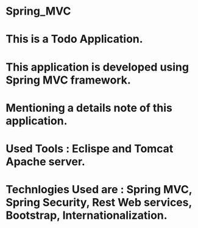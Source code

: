 # Spring_MVC
# This is a Todo Application.
# This application is developed using Spring MVC framework.
# Mentioning a details note of this application.
# Used Tools : Eclispe and Tomcat Apache server.
# Technlogies Used are :  Spring MVC, Spring Security, Rest Web services, Bootstrap, Internationalization.
